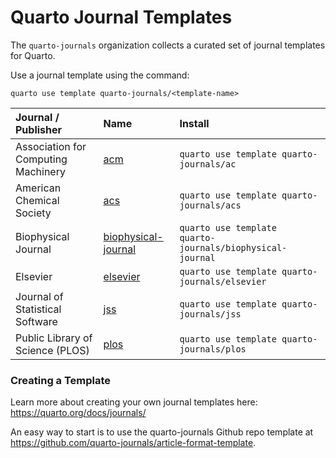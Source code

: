 # Quarto Journal Templates

The `quarto-journals` organization collects a curated set of journal templates for Quarto. 

Use a journal template using the command:

`quarto use template quarto-journals/<template-name>`


| Journal / Publisher                 | Name                                                                          | Install                                                    |
|:-----------------------------|:----------------------|:------------------|
| Association for Computing Machinery           | [acm](https://github.com/quarto-journals/acm)                                 | `quarto use template quarto-journals/ac`                  |
| American Chemical Society           | [acs](https://github.com/quarto-journals/acs)                                 | `quarto use template quarto-journals/acs`                  |
| Biophysical Journal                 | [biophysical-journal](https://github.com/quarto-journals/biophysical-journal) | `quarto use template  quarto-journals/biophysical-journal` |
| Elsevier                            | [elsevier](https://github.com/quarto-journals/elsevier)                       | `quarto use template quarto-journals/elsevier`             |
| Journal of Statistical Software     | [jss](https://github.com/quarto-journals/jss)                                 | `quarto use template quarto-journals/jss`                  |
| Public Library of Science (PLOS)    | [plos](https://github.com/quarto-journals/plos)                               | `quarto use template quarto-journals/plos`                 |

### Creating a Template

Learn more about creating your own journal templates here: <https://quarto.org/docs/journals/>

An easy way to start is to use the quarto-journals Github repo template at <https://github.com/quarto-journals/article-format-template>. 



